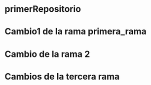 # primerRepositorio
# Cambio1 de la rama primera_rama
# Cambio de la rama 2
# Cambios de la tercera rama 
